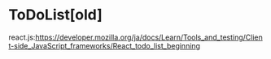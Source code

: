# ToDoList[old]
react.js:https://developer.mozilla.org/ja/docs/Learn/Tools_and_testing/Client-side_JavaScript_frameworks/React_todo_list_beginning
